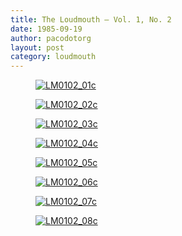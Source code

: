 ```yaml
---
title: The Loudmouth — Vol. 1, No. 2
date: 1985-09-19
author: pacodotorg
layout: post
category: loudmouth
---
```

<div id='gallery-16' class='gallery galleryid-1047 gallery-columns-4 gallery-size-thumbnail'>
  <figure class='gallery-item'> 
  
  <div class='gallery-icon portrait'>
    <a href='http://www.paco.org/the-loudmouth-vol-1-no-2/lm0102_01c/'><img src="http://i1.wp.com/www.paco.org/blog/wp-content/uploads/2012/12/LM0102_01c.jpg?resize=150%2C150" class="attachment-thumbnail size-thumbnail" alt="LM0102_01c" srcset="http://i1.wp.com/www.paco.org/blog/wp-content/uploads/2012/12/LM0102_01c.jpg?resize=150%2C150 150w, http://i1.wp.com/www.paco.org/blog/wp-content/uploads/2012/12/LM0102_01c.jpg?zoom=2&resize=150%2C150 300w, http://i1.wp.com/www.paco.org/blog/wp-content/uploads/2012/12/LM0102_01c.jpg?zoom=3&resize=150%2C150 450w" sizes="(max-width: 150px) 100vw, 150px" data-recalc-dims="1" /></a>
  </div></figure><figure class='gallery-item'> 
  
  <div class='gallery-icon portrait'>
    <a href='http://www.paco.org/the-loudmouth-vol-1-no-2/lm0102_02c/'><img src="http://i1.wp.com/www.paco.org/blog/wp-content/uploads/2012/12/LM0102_02c.jpg?resize=150%2C150" class="attachment-thumbnail size-thumbnail" alt="LM0102_02c" srcset="http://i1.wp.com/www.paco.org/blog/wp-content/uploads/2012/12/LM0102_02c.jpg?resize=150%2C150 150w, http://i1.wp.com/www.paco.org/blog/wp-content/uploads/2012/12/LM0102_02c.jpg?zoom=2&resize=150%2C150 300w, http://i1.wp.com/www.paco.org/blog/wp-content/uploads/2012/12/LM0102_02c.jpg?zoom=3&resize=150%2C150 450w" sizes="(max-width: 150px) 100vw, 150px" data-recalc-dims="1" /></a>
  </div></figure><figure class='gallery-item'> 
  
  <div class='gallery-icon portrait'>
    <a href='http://www.paco.org/the-loudmouth-vol-1-no-2/lm0102_03c/'><img src="http://i2.wp.com/www.paco.org/blog/wp-content/uploads/2012/12/LM0102_03c.jpg?resize=150%2C150" class="attachment-thumbnail size-thumbnail" alt="LM0102_03c" srcset="http://i2.wp.com/www.paco.org/blog/wp-content/uploads/2012/12/LM0102_03c.jpg?resize=150%2C150 150w, http://i2.wp.com/www.paco.org/blog/wp-content/uploads/2012/12/LM0102_03c.jpg?zoom=2&resize=150%2C150 300w, http://i2.wp.com/www.paco.org/blog/wp-content/uploads/2012/12/LM0102_03c.jpg?zoom=3&resize=150%2C150 450w" sizes="(max-width: 150px) 100vw, 150px" data-recalc-dims="1" /></a>
  </div></figure><figure class='gallery-item'> 
  
  <div class='gallery-icon portrait'>
    <a href='http://www.paco.org/the-loudmouth-vol-1-no-2/lm0102_04c/'><img src="http://i2.wp.com/www.paco.org/blog/wp-content/uploads/2012/12/LM0102_04c.jpg?resize=150%2C150" class="attachment-thumbnail size-thumbnail" alt="LM0102_04c" srcset="http://i2.wp.com/www.paco.org/blog/wp-content/uploads/2012/12/LM0102_04c.jpg?resize=150%2C150 150w, http://i2.wp.com/www.paco.org/blog/wp-content/uploads/2012/12/LM0102_04c.jpg?zoom=2&resize=150%2C150 300w, http://i2.wp.com/www.paco.org/blog/wp-content/uploads/2012/12/LM0102_04c.jpg?zoom=3&resize=150%2C150 450w" sizes="(max-width: 150px) 100vw, 150px" data-recalc-dims="1" /></a>
  </div></figure><figure class='gallery-item'> 
  
  <div class='gallery-icon portrait'>
    <a href='http://www.paco.org/the-loudmouth-vol-1-no-2/lm0102_05c/'><img src="http://i2.wp.com/www.paco.org/blog/wp-content/uploads/2012/12/LM0102_05c.jpg?resize=150%2C150" class="attachment-thumbnail size-thumbnail" alt="LM0102_05c" srcset="http://i2.wp.com/www.paco.org/blog/wp-content/uploads/2012/12/LM0102_05c.jpg?resize=150%2C150 150w, http://i2.wp.com/www.paco.org/blog/wp-content/uploads/2012/12/LM0102_05c.jpg?zoom=2&resize=150%2C150 300w, http://i2.wp.com/www.paco.org/blog/wp-content/uploads/2012/12/LM0102_05c.jpg?zoom=3&resize=150%2C150 450w" sizes="(max-width: 150px) 100vw, 150px" data-recalc-dims="1" /></a>
  </div></figure><figure class='gallery-item'> 
  
  <div class='gallery-icon portrait'>
    <a href='http://www.paco.org/the-loudmouth-vol-1-no-2/lm0102_06c/'><img src="http://i1.wp.com/www.paco.org/blog/wp-content/uploads/2012/12/LM0102_06c.jpg?resize=150%2C150" class="attachment-thumbnail size-thumbnail" alt="LM0102_06c" srcset="http://i1.wp.com/www.paco.org/blog/wp-content/uploads/2012/12/LM0102_06c.jpg?resize=150%2C150 150w, http://i1.wp.com/www.paco.org/blog/wp-content/uploads/2012/12/LM0102_06c.jpg?zoom=2&resize=150%2C150 300w, http://i1.wp.com/www.paco.org/blog/wp-content/uploads/2012/12/LM0102_06c.jpg?zoom=3&resize=150%2C150 450w" sizes="(max-width: 150px) 100vw, 150px" data-recalc-dims="1" /></a>
  </div></figure><figure class='gallery-item'> 
  
  <div class='gallery-icon portrait'>
    <a href='http://www.paco.org/the-loudmouth-vol-1-no-2/lm0102_07c/'><img src="http://i0.wp.com/www.paco.org/blog/wp-content/uploads/2012/12/LM0102_07c.jpg?resize=150%2C150" class="attachment-thumbnail size-thumbnail" alt="LM0102_07c" srcset="http://i0.wp.com/www.paco.org/blog/wp-content/uploads/2012/12/LM0102_07c.jpg?resize=150%2C150 150w, http://i0.wp.com/www.paco.org/blog/wp-content/uploads/2012/12/LM0102_07c.jpg?zoom=2&resize=150%2C150 300w, http://i0.wp.com/www.paco.org/blog/wp-content/uploads/2012/12/LM0102_07c.jpg?zoom=3&resize=150%2C150 450w" sizes="(max-width: 150px) 100vw, 150px" data-recalc-dims="1" /></a>
  </div></figure><figure class='gallery-item'> 
  
  <div class='gallery-icon portrait'>
    <a href='http://www.paco.org/the-loudmouth-vol-1-no-2/lm0102_08c/'><img src="http://i2.wp.com/www.paco.org/blog/wp-content/uploads/2012/12/LM0102_08c.jpg?resize=150%2C150" class="attachment-thumbnail size-thumbnail" alt="LM0102_08c" srcset="http://i2.wp.com/www.paco.org/blog/wp-content/uploads/2012/12/LM0102_08c.jpg?resize=150%2C150 150w, http://i2.wp.com/www.paco.org/blog/wp-content/uploads/2012/12/LM0102_08c.jpg?zoom=2&resize=150%2C150 300w, http://i2.wp.com/www.paco.org/blog/wp-content/uploads/2012/12/LM0102_08c.jpg?zoom=3&resize=150%2C150 450w" sizes="(max-width: 150px) 100vw, 150px" data-recalc-dims="1" /></a>
  </div></figure>
</div>